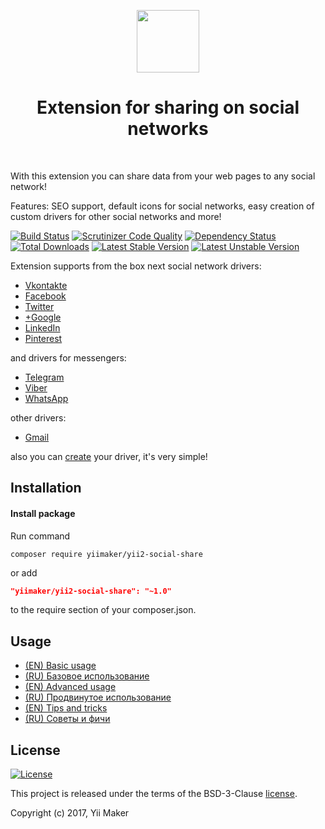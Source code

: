 <p align="center">
    <a href="https://github.com/yiimaker" target="_blank">
        <img src="https://avatars1.githubusercontent.com/u/24204902" height="100px">
    </a>
    <h1 align="center">Extension for sharing on social networks</h1>
    <br>
</p>

With this extension you can share data from your web pages to any social network!

Features: SEO support, default icons for social networks, easy creation of custom drivers
for other social networks and more!

[![Build Status](https://travis-ci.org/yiimaker/yii2-social-share.svg?branch=master)](https://travis-ci.org/yiimaker/yii2-social-share)
[![Scrutinizer Code Quality](https://scrutinizer-ci.com/g/yiimaker/yii2-social-share/badges/quality-score.png?b=master)](https://scrutinizer-ci.com/g/yiimaker/yii2-social-share/?branch=master)
[![Dependency Status](https://www.versioneye.com/user/projects/59ba349a0fb24f004e1a65f4/badge.svg)](https://www.versioneye.com/user/projects/59ba349a0fb24f004e1a65f4)
[![Total Downloads](https://poser.pugx.org/yiimaker/yii2-social-share/downloads)](https://packagist.org/packages/yiimaker/yii2-social-share)
[![Latest Stable Version](https://poser.pugx.org/yiimaker/yii2-social-share/v/stable)](https://packagist.org/packages/yiimaker/yii2-social-share)
[![Latest Unstable Version](https://poser.pugx.org/yiimaker/yii2-social-share/v/unstable)](https://packagist.org/packages/yiimaker/yii2-social-share)

Extension supports from the box next social network drivers:
* [Vkontakte](https://github.com/yiimaker/yii2-social-share/blob/master/src/drivers/Vkontakte.php)
* [Facebook](https://github.com/yiimaker/yii2-social-share/blob/master/src/drivers/Facebook.php)
* [Twitter](https://github.com/yiimaker/yii2-social-share/blob/master/src/drivers/Twitter.php)
* [+Google](https://github.com/yiimaker/yii2-social-share/blob/master/src/drivers/GooglePlus.php)
* [LinkedIn](https://github.com/yiimaker/yii2-social-share/blob/master/src/drivers/LinkedIn.php)
* [Pinterest](https://github.com/yiimaker/yii2-social-share/blob/master/src/drivers/Pinterest.php)

and drivers for messengers:
* [Telegram](https://github.com/yiimaker/yii2-social-share/blob/master/src/drivers/other/Telegram.php)
* [Viber](https://github.com/yiimaker/yii2-social-share/blob/master/src/drivers/other/mobile/Viber.php)
* [WhatsApp](https://github.com/yiimaker/yii2-social-share/blob/master/src/drivers/other/mobile/WhatsApp.php)

other drivers:
* [Gmail](https://github.com/yiimaker/yii2-social-share/blob/master/src/drivers/other/Gmail.php)

also you can [create](docs/en/advanced-usage.md#2-create-my-social-network-driver) your driver, it's very simple!

Installation
------------
#### Install package
Run command
```
composer require yiimaker/yii2-social-share
```
or add
```json
"yiimaker/yii2-social-share": "~1.0"
```
to the require section of your composer.json.

Usage
-----
* [(EN) Basic usage](docs/en/basic-usage.md)
* [(RU) Базовое использование](docs/ru/basic-usage.md)
* [(EN) Advanced usage](docs/en/advanced-usage.md)
* [(RU) Продвинутое использование](docs/ru/advanced-usage.md)
* [(EN) Tips and tricks](docs/en/tips-and-tricks.md)
* [(RU) Советы и фичи](docs/ru/tips-and-tricks.md)

License
-------
[![License](https://poser.pugx.org/yiimaker/yii2-social-share/license)](https://packagist.org/packages/yiimaker/yii2-social-share)

This project is released under the terms of the BSD-3-Clause [license](LICENSE).

Copyright (c) 2017, Yii Maker
